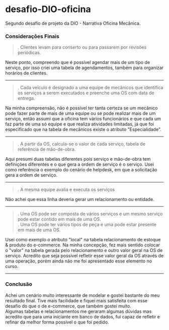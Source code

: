 # desafio-DIO-oficina
 Segundo desafio de projeto da DIO - Narrativa Oficina Mecânica.

### Considerações Finais ###
>. Clientes levam para conserto ou para passarem por revisões periódicas.  

Neste ponto, compreendo que é possível agendar mais de um tipo de serviço, por isso criei uma tabela de agendamentos, também para organizar horários de clientes.
***
>. Cada veículo é designado a uma equipe de mecânicos que identifica os serviços a serem executados e preenche 
uma OS com data de entrega.  

Na minha compreensão, não é possível ter tanta certeza se um mecânico pode fazer parte de mais de uma equipe ou se pode realizar mais de um serviço, então assumi que a oficina tem vários funcionários e que cada um faz parte de uma só equipe e que realiza atividades limitadas, já que foi especificado que na tabela de mecânicos existe o atributo "Especialidade".  
***
>. A partir da OS, calcula-se o valor de cada serviço, 
tabela de referência de mão-de-obra.  

Aqui presumi duas tabelas diferentes pois serviço e mão-de-obra tem definições diferentes e o que gera a ordem de serviço é o serviço. Usei como referência o exemplo do cenário de helpdesk, em que a solicitação gera a ordem de serviço.  
***
>. A mesma equipe avalia e executa os serviços  

Não achei que essa linha deveria gerar um relacionamento ou entidade.
***
> . Uma OS pode ser composta de vários serviços e um mesmo 
serviço pode estar contido em mais de uma OS.  
. Uma OS pode ter vários tipos de peça e uma pode estar 
presente em mais de uma OS.  

Usei como exemplo o atributo "local" na tabela relacionamento de estoque & produto do e-commerce. Na minha concepção, fez mais sentido colocar o "valor" na tabela gerada pelo relacionamento e outro valor geral na OS de serviço. Acredito que seja possível refletir esse valor geral da OS através de uma operação, porém ainda não me foi apresentado esse elemento no curso.
***

### Conclusão ###
Achei um cenário muito interessante de modelar e gostei bastante do meu resultado final. Tive mais facilidade e fiquei mais satisfeita com esse desafio do que o de e-commerce, que também gostei muito.  
Algumas tabelas e relacionamentos me geraram algumas dúvidas mas acredito que para uma iniciante em banco de dados, fui capaz de refletir e refinar da melhor forma possível o que foi pedido.